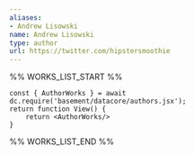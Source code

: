 ```yaml
---
aliases:
- Andrew Lisowski
name: Andrew Lisowski
type: author
url: https://twitter.com/hipstersmoothie
---
```



%% WORKS_LIST_START %%

```datacorejsx
const { AuthorWorks } = await dc.require('basement/datacore/authors.jsx');
return function View() {
    return <AuthorWorks/>
}
```
%% WORKS_LIST_END %%